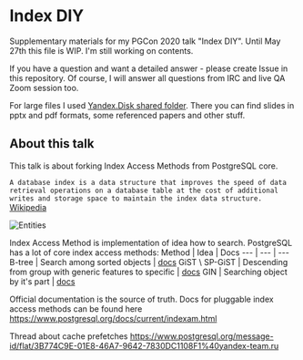 # Index DIY
Supplementary materials for my PGCon 2020 talk "Index DIY".
Until May 27th this file is WIP. I'm still working on contents.

If you have a question and want a detailed answer - please create Issue in this repository. Of course, I will answer all questions from IRC and live QA Zoom session too.

For large files I used [Yandex.Disk shared folder](https://yadi.sk/d/z9ZbSmp8mM1YSA).
There you can find slides in pptx and pdf formats, some referenced papers and other stuff.

## About this talk
This talk is about forking Index Access Methods from PostgreSQL core.

```A database index is a data structure that improves the speed of data retrieval operations on a database table at the cost of additional writes and storage space to maintain the index data structure.```
[Wikipedia](https://en.wikipedia.org/wiki/Database_index)

![Entities](img/entities.png)

Index Access Method is implementation of idea how to search.
PostgreSQL has a lot of core index access methods:
Method | Idea | Docs
--- | --- | ---
B-tree | Search among sorted objects | [docs](https://www.postgresql.org/docs/current/btree.html)
GiST \ SP-GiST | Descending from group with generic features to specific | [docs](https://www.postgresql.org/docs/current/gist.html)
GIN | Searching object by it's part | [docs](https://www.postgresql.org/docs/current/gin-intro.html)



Official documentation is the source of truth. Docs for pluggable index access methods can be found here https://www.postgresql.org/docs/current/indexam.html

Thread about cache prefetches https://www.postgresql.org/message-id/flat/3B774C9E-01E8-46A7-9642-7830DC1108F1%40yandex-team.ru
